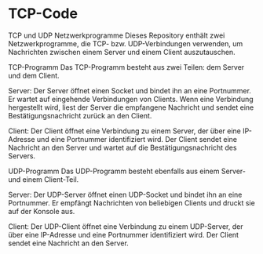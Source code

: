 # TCP-Code
TCP und UDP Netzwerkprogramme
Dieses Repository enthält zwei Netzwerkprogramme, die TCP- bzw. UDP-Verbindungen verwenden, um Nachrichten zwischen einem Server und einem Client auszutauschen.

TCP-Programm
Das TCP-Programm besteht aus zwei Teilen: dem Server und dem Client.

Server: Der Server öffnet einen Socket und bindet ihn an eine Portnummer. Er wartet auf eingehende Verbindungen von Clients. Wenn eine Verbindung hergestellt wird, liest der Server die empfangene Nachricht und sendet eine Bestätigungsnachricht zurück an den Client.

Client: Der Client öffnet eine Verbindung zu einem Server, der über eine IP-Adresse und eine Portnummer identifiziert wird. Der Client sendet eine Nachricht an den Server und wartet auf die Bestätigungsnachricht des Servers.

UDP-Programm
Das UDP-Programm besteht ebenfalls aus einem Server- und einem Client-Teil.

Server: Der UDP-Server öffnet einen UDP-Socket und bindet ihn an eine Portnummer. Er empfängt Nachrichten von beliebigen Clients und druckt sie auf der Konsole aus.

Client: Der UDP-Client öffnet eine Verbindung zu einem UDP-Server, der über eine IP-Adresse und eine Portnummer identifiziert wird. Der Client sendet eine Nachricht an den Server.

